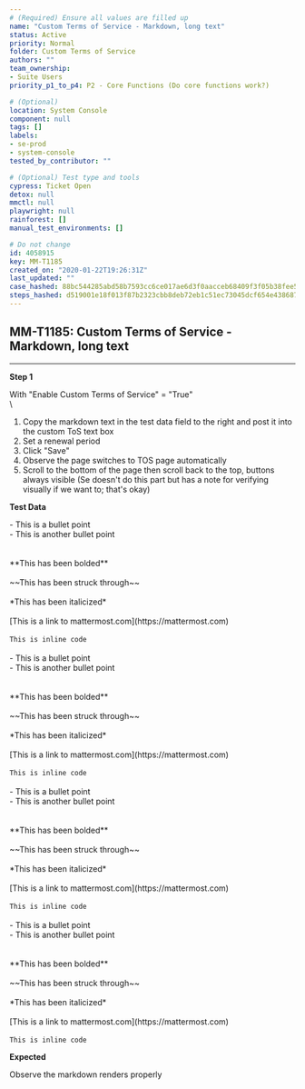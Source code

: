 ```yaml
---
# (Required) Ensure all values are filled up
name: "Custom Terms of Service - Markdown, long text"
status: Active
priority: Normal
folder: Custom Terms of Service
authors: ""
team_ownership:
- Suite Users
priority_p1_to_p4: P2 - Core Functions (Do core functions work?)

# (Optional)
location: System Console
component: null
tags: []
labels:
- se-prod
- system-console
tested_by_contributor: ""

# (Optional) Test type and tools
cypress: Ticket Open
detox: null
mmctl: null
playwright: null
rainforest: []
manual_test_environments: []

# Do not change
id: 4058915
key: MM-T1185
created_on: "2020-01-22T19:26:31Z"
last_updated: ""
case_hashed: 88bc544285abd58b7593cc6ce017ae6d3f0aacceb68409f3f05b38fee5fdfec0e81c9142d633915038af374a18909f3f
steps_hashed: d519001e18f013f87b2323cbb8deb72eb1c51ec73045dcf654e4386878440db2e6e58eca1b2bdab8ce8635847dd2038a
---
```


<!-- (Auto-generated) Based on frontmatter's "key" and "name" -->

## MM-T1185: Custom Terms of Service - Markdown, long text

---

**Step 1**

With "Enable Custom Terms of Service" = "True"\
\\

1. Copy the markdown text in the test data field to the right and post it into the custom ToS text box
2. Set a renewal period
3. Click "Save"
4. Observe the page switches to TOS page automatically
5. Scroll to the bottom of the page then scroll back to the top, buttons always visible (Se doesn't do this part but has a note for verifying visually if we want to; that's okay)

**Test Data**

\- This is a bullet point\
\- This is another bullet point\
\
\
\*\*This has been bolded\*\*\
\
\~\~This has been struck through\~\~\
\
\*This has been italicized\*\
\
\[This is a link to mattermost.com]\(https\://mattermost.com)\
\
`This is inline code`\
\
\- This is a bullet point\
\- This is another bullet point\
\
\
\*\*This has been bolded\*\*\
\
\~\~This has been struck through\~\~\
\
\*This has been italicized\*\
\
\[This is a link to mattermost.com]\(https\://mattermost.com)\
\
`This is inline code`\
\
\- This is a bullet point\
\- This is another bullet point\
\
\
\*\*This has been bolded\*\*\
\
\~\~This has been struck through\~\~\
\
\*This has been italicized\*\
\
\[This is a link to mattermost.com]\(https\://mattermost.com)\
\
`This is inline code`\
\
\- This is a bullet point\
\- This is another bullet point\
\
\
\*\*This has been bolded\*\*\
\
\~\~This has been struck through\~\~\
\
\*This has been italicized\*\
\
\[This is a link to mattermost.com]\(https\://mattermost.com)\
\
`This is inline code`

**Expected**

Observe the markdown renders properly
